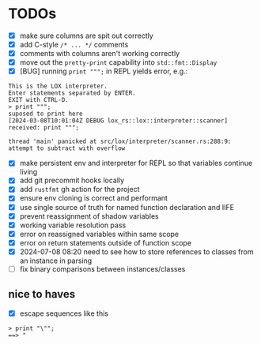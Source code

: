 # TODOs

- [x] make sure columns are spit out correctly
- [x] add C-style `/* ... */` comments
- [x] comments with columns aren't working correctly
- [x] move out the `pretty-print` capability into `std::fmt::Display`
- [x] [BUG] running `print """;` in REPL yields error, e.g.:
```shell
This is the LOX interpreter.
Enter statements separated by ENTER.
EXIT with CTRL-D.
> print """;
suposed to print here
[2024-03-08T10:01:04Z DEBUG lox_rs::lox::interpreter::scanner] received: print """;
    
thread 'main' panicked at src/lox/interpreter/scanner.rs:288:9:
attempt to subtract with overflow

```
- [x] make persistent env and interpreter for REPL so that variables continue living
- [x] add git precommit hooks locally
- [x] add `rustfmt` gh action for the project
- [x] ensure env cloning is correct and performant
- [x] use single source of truth for named function declaration and IIFE
- [x] prevent reassignment of shadow variables
- [x] working variable resolution pass
- [x] error on reassigned variables within same scope
- [x] error on return statements outside of function scope
- [x] 2024-07-08 08:20 need to see how to store references to classes from an instance in parsing
- [ ] fix binary comparisons between instances/classes 

## nice to haves

- [x] escape sequences like this
```shell
> print "\"";
==> "
```


